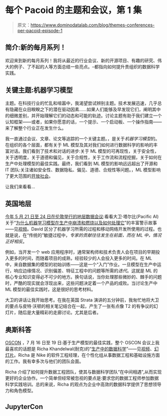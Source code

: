 # 每个 Pacoid 的主题和会议，第 1 集

> 原文：<https://www.dominodatalab.com/blog/themes-conferences-per-pacoid-episode-1>

## 简介:新的每月系列！

欢迎来到新的每月系列！我将从最近的行业会议、新的开源项目、有趣的研究、伟大的例子、了不起的人等方面总结一些亮点。–都指向如何提升贵组织的数据科学实践。

## 关键主题:机器学习模型

主题。在科技行业的忙乱和喧嚣中，我渴望尝试辨别主题。技术发展迅速，几乎总有隐藏在众目睽睽之下的潜在驱动因素……如果人们能够及早发现它们，阐明其中的细微差别，并开始理解它们的动态和可能的轨迹。讨论主题有助于我们建立一个认知框架——或者，如果你愿意的话，一个提示、一个启动板、一个操作指南——来了解整个行业正在发生什么。

我一直通过会议、文章、论文等追踪的一个关键主题。，是关于*机器学习模型*的。在组织的各个层面，都有关于 ML 模型及其对我们如何进行数据科学的影响的丰富对话。我们看到了技术和对话的进步:关于 ML 模型的可再现性，关于安全性，关于透明度，关于道德和偏见，关于合规性，关于工作流和流程挖掘，关于如何在生产中处理模型的最佳实践。最终，我们看到 ML 模型的影响远远超出了开源和 IT 团队:关注诸如安全性、数据隐私、偏见、道德、合规性等问题。，ML 模型影响了更大范围的[开放社会](https://en.wikipedia.org/wiki/The_Open_Society_and_Its_Enemies)。

让我们来看看…

## 英国地层

[今年 5 月 21 日至 24 日在伦敦举行的地层数据会议](https://conferences.oreilly.com/strata):看看大卫·塔尔比(Pacific AI)关于“[为什么机器学习模型在生产中崩溃和燃烧以及如何处理它](https://conferences.oreilly.com/strata/strata-eu/public/schedule/detail/64515)”的丰富警示故事——见[视频](https://www.safaribooksonline.com/library/view/strata-data-conference/9781492025993/video320608.html)。David 区分了机器学习所需的过程和移动网络开发所使用的过程。也就是说，在“传统的”敏捷过程中，*专家的贡献往往发生在前面，而在 ML 中，情况正好相反*。

例如，当开发一个 web 应用程序时，通常架构师和技术负责人会在项目的早期投入更多的时间，而随着项目的成熟，经验较少的人会投入更多的时间。在 ML 中，来自数据集的模型的初始训练——这是一个“入门”作业。一旦模型在生产中运行，响应边缘情况、识别偏差、特征工程中的问题等所需的*迭代*。这就是 ML 的核心专业知识变得必不可少的地方。换句话说，当你处理那些微妙的、棘手的问题时，严酷的现实就会浮现出来，这些问题决定着一个产品的成败。当讨论生产中 ML 模型的最佳实践时，这是很好的思考材料。

大卫的讲话让我开始思考。在我在英国 Strata 演讲的五分钟前，我匆忙地将大卫的要点与皮特·沃顿的相关笔记结合在一起，产生了一张有点像 T2 的有争议的幻灯片，随后是大量精彩的走廊讨论。尤其是后者。

## 奥斯科答

[OSCON](https://conferences.oreilly.com/oscon/oscon-or) ，7 月 16 日至 19 日:基于生产模型的最佳实践，整个 OSCON 会议上我最喜欢的话题是 Richa Khandelwal(耐克)的“[生产中的数据科学](https://conferences.oreilly.com/oscon/oscon-or-2018/public/schedule/detail/67762)”——见[视频](https://www.safaribooksonline.com/library/view/oscon-2018-/9781492026075/video321483.html)、[幻灯片](https://cdn.oreillystatic.com/en/assets/1/event/274/Data%20science%20in%20production%20Presentation.bin)。Richa 是 Nike 的软件工程经理，在个性化组从事数据工程和基础设施方面的工作。我有幸多次与他们的团队会面。

Richa 介绍了如何提升数据工程团队，使其与数据科学团队“在中间相遇”,从而实现更好的企业协作。一个简单但经常被忽视的要点是:要求您的数据工程师参加数据科学实践培训。总的来说，Richa 的观点为企业中高效的数据科学提供了思想领导力和角色模型。

## JupyterCon